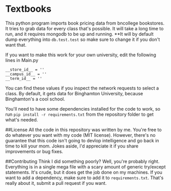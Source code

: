 # Textbooks
This python program imports book pricing data from bncollege bookstores.  It tries to grab data for every class that's possible.  It will take a long time to run, and it requires mongodb to be up and running.  **It will by default dump everything into `db.test.test` so make sure to change it if you don't want that.

If you want to make this work for your own university, edit the following lines in Main.py
  
    __store_id__ = ''
    __campus_id__ = ''
    __term_id__ = ''
    
You can find these values if you inspect the network requests to select a class.  By default, it gets data for Binghamton University, because Binghamton's a cool school.

You'll need to have some dependencies installed for the code to work, so run `pip install -r requirements.txt` from the repository folder to get what's needed.

##License
All the code in this repository was written by me.  You're free to do whatever you want with my code (MIT license).  However, there's no guarantee that this code isn't going to devlop intelligence and go back in time to kill your mom.  Jokes aside, I'd appreciate it if you share improvements or bug fixes.

##Contributing
Think I did something poorly?  Well, you're probably right.  Everything is in a single mega file with a scary amount of generic try/except statements.  It's crude, but it does get the job done on my machines.  If you want to add a dependency, make sure to add it to `requirements.txt`.  That's really about it, submit a pull request if you want.
